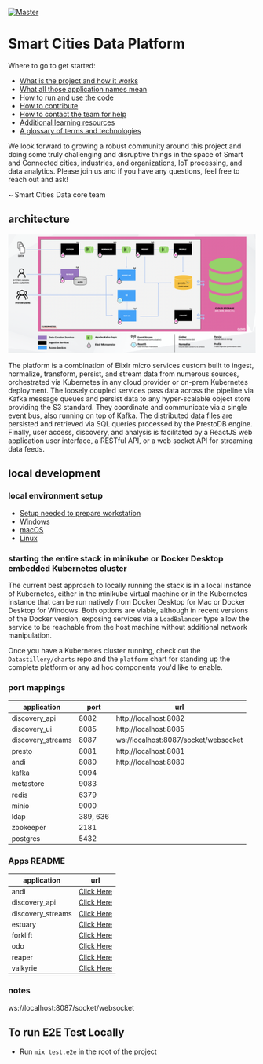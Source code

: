 [![Master](https://travis-ci.org/Datastillery/smartcitiesdata.svg?branch=master)](https://travis-ci.org/Datastillery/smartcitiesdata)

# Smart Cities Data Platform

Where to go to get started:
* [What is the project and how it works](https://github.com/Datastillery/smartcitiesdata/wiki/The-What)
* [What all those application names mean](https://github.com/Datastillery/smartcitiesdata/wiki/Names)
* [How to run and use the code](https://github.com/Datastillery/smartcitiesdata/wiki/Run)
* [How to contribute](https://github.com/Datastillery/smartcitiesdata/wiki/Contribute)
* [How to contact the team for help](https://github.com/Datastillery/smartcitiesdata/wiki/Contact)
* [Additional learning resources](https://github.com/Datastillery/smartcitiesdata/wiki/Resources)
* [A glossary of terms and technologies](https://github.com/Datastillery/smartcitiesdata/wiki/Glossary)

We look forward to growing a robust community around this project and doing some truly challenging and disruptive things in the space of Smart and Connected cities, industries, and organizations, IoT processing, and data analytics. Please join us and if you have any questions, feel free to reach out and ask!

~ Smart Cities Data core team

## architecture
![scdp architecture diagram](./scdp_arch.png?raw=true "scdp architecture")

The platform is a combination of Elixir micro services custom built to ingest, normalize, transform,
persist, and stream data from numerous sources, orchestrated via Kubernetes in any cloud provider or
on-prem Kubernetes deployment. The loosely coupled services pass data across the pipeline via Kafka
message queues and persist data to any hyper-scalable object store providing the S3 standard. They
coordinate and communicate via a single event bus, also running on top of Kafka. The distributed data
files are persisted and retrieved via SQL queries processed by the PrestoDB engine.
Finally, user access, discovery, and analysis is facilitated by a ReactJS web application user interface,
a RESTful API, or a web socket API for streaming data feeds.

## local development
### local environment setup
* [Setup needed to prepare workstation](https://github.com/Datastillery/smartcitiesdata/wiki/Setup)
* [Windows](https://github.com/Datastillery/smartcitiesdata/wiki/Windows-Setup)
* [macOS](https://github.com/Datastillery/smartcitiesdata/wiki/macOS-Setup)
* [Linux](https://github.com/Datastillery/smartcitiesdata/wiki/Linux-Setup)

### starting the entire stack in minikube or Docker Desktop embedded Kubernetes cluster
The current best approach to locally running the stack is in a local instance of Kubernetes, either in the minikube virtual machine or in the Kubernetes instance that can be run natively from Docker Desktop for Mac or Docker Desktop for Windows. Both options are viable, although in recent versions of the Docker version, exposing services via a `LoadBalancer` type allow the service to be reachable from the host machine without additional network manipulation.

Once you have a Kubernetes cluster running, check out the `Datastillery/charts` repo and the `platform` chart for standing up the complete platform or any ad hoc components you'd like to enable.


### port mappings
| application       | port     | url                                  |
| ----------------- | -------- | ------------------------------------ |
| discovery_api     | 8082     | http://localhost:8082                |
| discovery_ui      | 8085     | http://localhost:8085                |
| discovery_streams | 8087     | ws://localhost:8087/socket/websocket |
| presto            | 8081     | http://localhost:8081                |
| andi              | 8080     | http://localhost:8080                |
| kafka             | 9094     |                                      |
| metastore         | 9083     |                                      |
| redis             | 6379     |                                      |
| minio             | 9000     |                                      |
| ldap              | 389, 636 |                                      |
| zookeeper         | 2181     |                                      |
| postgres          | 5432     |                                      |

### Apps README
| application       | url                                                                                                        |
| ----------------- | ---------------------------------------------------------------------------------------------------------- |
| andi              | [Click Here](https://github.com/Datastillery/smartcitiesdata/blob/master/apps/andi/README.md)              |
| discovery_api     | [Click Here](https://github.com/Datastillery/smartcitiesdata/blob/master/apps/discovery_api/README.md)     |
| discovery_streams | [Click Here](https://github.com/Datastillery/smartcitiesdata/blob/master/apps/discovery_streams/README.md) |
| estuary           | [Click Here](https://github.com/Datastillery/smartcitiesdata/blob/master/apps/estuary/README.md)           |
| forklift          | [Click Here](https://github.com/Datastillery/smartcitiesdata/blob/master/apps/forklift/README.md)          |
| odo               | [Click Here](https://github.com/Datastillery/smartcitiesdata/blob/master/apps/odo/README.md)               |
| reaper            | [Click Here](https://github.com/Datastillery/smartcitiesdata/blob/master/apps/reaper/README.md)            |
| valkyrie          | [Click Here](https://github.com/Datastillery/smartcitiesdata/blob/master/apps/valkyrie/README.md)          |

### notes
ws://localhost:8087/socket/websocket

## To run E2E Test Locally
  * Run `mix test.e2e` in the root of the project
